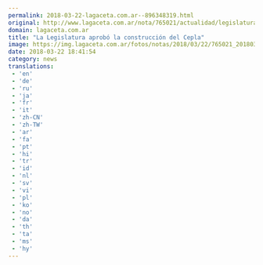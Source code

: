 ```yaml
---
permalink: 2018-03-22-lagaceta.com.ar--896348319.html
original: http://www.lagaceta.com.ar/nota/765021/actualidad/legislatura-aprobo-construccion-cepla.html
domain: lagaceta.com.ar
title: "La Legislatura aprobó la construcción del Cepla"
image: https://img.lagaceta.com.ar/fotos/notas/2018/03/22/765021_20180322150033.jpg
date: 2018-03-22 18:41:54
category: news
translations: 
 - 'en'
 - 'de'
 - 'ru'
 - 'ja'
 - 'fr'
 - 'it'
 - 'zh-CN'
 - 'zh-TW'
 - 'ar'
 - 'fa'
 - 'pt'
 - 'hi'
 - 'tr'
 - 'id'
 - 'nl'
 - 'sv'
 - 'vi'
 - 'pl'
 - 'ko'
 - 'no'
 - 'da'
 - 'th'
 - 'ta'
 - 'ms'
 - 'hy'
---
```


